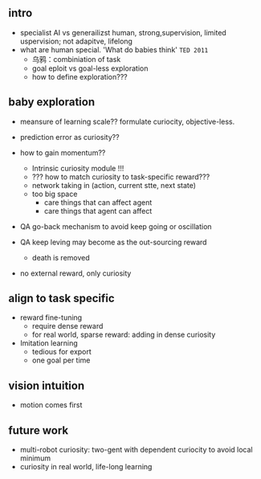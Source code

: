 ## intro
- specialist AI vs generailizst human, strong,supervision, limited uspervision; not adapitve, lifelong
- what are human special. 'What do babies think' `TED 2011`
    + 乌鸦：combiniation of task
    + goal eploit vs goal-less exploration
    + how to define exploration???

## baby exploration
- meansure of learning scale?? formulate curiocity, objective-less.
- prediction error as curiosity?? 
- how to gain momentum?? 
    +  Intrinsic curiosity module !!!
    +  ??? how to match curiosity to task-specific reward???
    + network taking in (action, current stte, next state)
    + too big space
        * care things that can affect agent
        * care things that agent can affect

- QA go-back mechanism to avoid keep going or oscillation
- QA keep leving may become as the out-sourcing reward
    + death is removed 
- no external reward, only curiosity


## align to task specific 
- reward fine-tuning 
    + require dense reward
    + for real world, sparse reward: adding in dense curiosity
- Imitation learning
    + tedious for export
    + one goal per time

## vision intuition
- motion comes first

## future work
- multi-robot curiosity: two-gent with dependent curiocity to avoid local minimum
- curiosity in real world, life-long learning 
